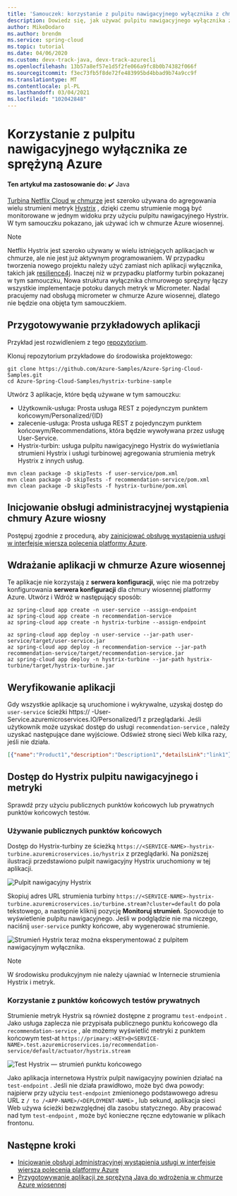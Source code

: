 ```yaml
---
title: 'Samouczek: korzystanie z pulpitu nawigacyjnego wyłącznika z chmurą Azure wiosennej'
description: Dowiedz się, jak używać pulpitu nawigacyjnego wyłącznika z chmurą usługi Azure wiosną.
author: MikeDodaro
ms.author: brendm
ms.service: spring-cloud
ms.topic: tutorial
ms.date: 04/06/2020
ms.custom: devx-track-java, devx-track-azurecli
ms.openlocfilehash: 13b57a8ef57e1d5f2fe066a9fc8b0b74382f066f
ms.sourcegitcommit: f3ec73fb5f8de72fe483995bd4bbad9b74a9cc9f
ms.translationtype: MT
ms.contentlocale: pl-PL
ms.lasthandoff: 03/04/2021
ms.locfileid: "102042848"
---
```

# <a name="use-circuit-breaker-dashboard-with-azure-spring-cloud"></a>Korzystanie z pulpitu nawigacyjnego wyłącznika ze sprężyną Azure

**Ten artykuł ma zastosowanie do:** ✔️ Java

[Turbina Netflix Cloud w chmurze](https://github.com/Netflix/Turbine) jest szeroko używana do agregowania wielu strumieni metryk [Hystrix](https://github.com/Netflix/Hystrix) , dzięki czemu strumienie mogą być monitorowane w jednym widoku przy użyciu pulpitu nawigacyjnego Hystrix. W tym samouczku pokazano, jak używać ich w chmurze Azure wiosennej.
> [!NOTE]
> Netflix Hystrix jest szeroko używany w wielu istniejących aplikacjach w chmurze, ale nie jest już aktywnym programowaniem. W przypadku tworzenia nowego projektu należy użyć zamiast nich aplikacji wyłącznika, takich jak [resilience4j](https://github.com/resilience4j/resilience4j). Inaczej niż w przypadku platformy turbin pokazanej w tym samouczku, Nowa struktura wyłącznika chmurowego sprężyny łączy wszystkie implementacje potoku danych metryk w Micrometer. Nadal pracujemy nad obsługą micrometer w chmurze Azure wiosennej, dlatego nie będzie ona objęta tym samouczkiem.

## <a name="prepare-your-sample-applications"></a>Przygotowywanie przykładowych aplikacji
Przykład jest rozwidleniem z tego [repozytorium](https://github.com/StackAbuse/spring-cloud/tree/master/spring-turbine).

Klonuj repozytorium przykładowe do środowiska projektowego:
```
git clone https://github.com/Azure-Samples/Azure-Spring-Cloud-Samples.git
cd Azure-Spring-Cloud-Samples/hystrix-turbine-sample
```

Utwórz 3 aplikacje, które będą używane w tym samouczku:
* Użytkownik-usługa: Prosta usługa REST z pojedynczym punktem końcowym/Personalized/{ID}
* zalecenie-usługa: Prosta usługa REST z pojedynczym punktem końcowym/Recommendations, która będzie wywoływana przez usługę User-Service.
* Hystrix-turbin: usługa pulpitu nawigacyjnego Hystrix do wyświetlania strumieni Hystrix i usługi turbinowej agregowania strumienia metryk Hystrix z innych usług.
```
mvn clean package -D skipTests -f user-service/pom.xml
mvn clean package -D skipTests -f recommendation-service/pom.xml
mvn clean package -D skipTests -f hystrix-turbine/pom.xml
```
## <a name="provision-your-azure-spring-cloud-instance"></a>Inicjowanie obsługi administracyjnej wystąpienia chmury Azure wiosny
Postępuj zgodnie z procedurą, aby [zainicjować obsługę wystąpienia usługi w interfejsie wiersza polecenia platformy Azure](./spring-cloud-quickstart.md#provision-an-instance-of-azure-spring-cloud).

## <a name="deploy-your-applications-to-azure-spring-cloud"></a>Wdrażanie aplikacji w chmurze Azure wiosennej
Te aplikacje nie korzystają z **serwera konfiguracji**, więc nie ma potrzeby konfigurowania **serwera konfiguracji** dla chmury wiosennej platformy Azure.  Utwórz i Wdróż w następujący sposób:
```azurecli
az spring-cloud app create -n user-service --assign-endpoint
az spring-cloud app create -n recommendation-service
az spring-cloud app create -n hystrix-turbine --assign-endpoint

az spring-cloud app deploy -n user-service --jar-path user-service/target/user-service.jar
az spring-cloud app deploy -n recommendation-service --jar-path recommendation-service/target/recommendation-service.jar
az spring-cloud app deploy -n hystrix-turbine --jar-path hystrix-turbine/target/hystrix-turbine.jar
```
## <a name="verify-your-apps"></a>Weryfikowanie aplikacji
Gdy wszystkie aplikacje są uruchomione i wykrywalne, uzyskaj dostęp do `user-service` ścieżki https:// <username> -User-Service.azuremicroservices.IO/Personalized/1 z przeglądarki. Jeśli użytkownik może uzyskać dostęp do usługi `recommendation-service` , należy uzyskać następujące dane wyjściowe. Odśwież stronę sieci Web kilka razy, jeśli nie działa.
```json
[{"name":"Product1","description":"Description1","detailsLink":"link1"},{"name":"Product2","description":"Description2","detailsLink":"link3"},{"name":"Product3","description":"Description3","detailsLink":"link3"}]
```
## <a name="access-your-hystrix-dashboard-and-metrics-stream"></a>Dostęp do Hystrix pulpitu nawigacyjnego i metryki
Sprawdź przy użyciu publicznych punktów końcowych lub prywatnych punktów końcowych testów.

### <a name="using-public-endpoints"></a>Używanie publicznych punktów końcowych
Dostęp do Hystrix-turbiny ze ścieżką `https://<SERVICE-NAME>-hystrix-turbine.azuremicroservices.io/hystrix` z przeglądarki.  Na poniższej ilustracji przedstawiono pulpit nawigacyjny Hystrix uruchomiony w tej aplikacji.

![Pulpit nawigacyjny Hystrix](media/spring-cloud-circuit-breaker/hystrix-dashboard.png)

Skopiuj adres URL strumienia turbiny `https://<SERVICE-NAME>-hystrix-turbine.azuremicroservices.io/turbine.stream?cluster=default` do pola tekstowego, a następnie kliknij pozycję **Monitoruj strumień**.  Spowoduje to wyświetlenie pulpitu nawigacyjnego. Jeśli w podglądzie nie ma niczego, naciśnij `user-service` punkty końcowe, aby wygenerować strumienie.

![Strumień Hystrix ](media/spring-cloud-circuit-breaker/hystrix-stream.png) teraz można eksperymentować z pulpitem nawigacyjnym wyłącznika.
> [!NOTE] 
> W środowisku produkcyjnym nie należy ujawniać w Internecie strumienia Hystrix i metryk.

### <a name="using-private-test-endpoints"></a>Korzystanie z punktów końcowych testów prywatnych
Strumienie metryk Hystrix są również dostępne z programu `test-endpoint` . Jako usługa zaplecza nie przypisała publicznego punktu końcowego dla `recommendation-service` , ale możemy wyświetlić metryki z punktem końcowym test-at `https://primary:<KEY>@<SERVICE-NAME>.test.azuremicroservices.io/recommendation-service/default/actuator/hystrix.stream`

![Test Hystrix — strumień punktu końcowego](media/spring-cloud-circuit-breaker/hystrix-test-endpoint-stream.png)

Jako aplikacja internetowa Hystrix pulpit nawigacyjny powinien działać na `test-endpoint` . Jeśli nie działa prawidłowo, może być dwa powody: najpierw przy użyciu `test-endpoint` zmienionego podstawowego adresu URL z `/ to /<APP-NAME>/<DEPLOYMENT-NAME>` , lub sekund, aplikacja sieci Web używa ścieżki bezwzględnej dla zasobu statycznego. Aby pracować nad tym `test-endpoint` , może być konieczne ręczne edytowanie <base> w plikach frontonu.

## <a name="next-steps"></a>Następne kroki
* [Inicjowanie obsługi administracyjnej wystąpienia usługi w interfejsie wiersza polecenia platformy Azure](./spring-cloud-quickstart.md#provision-an-instance-of-azure-spring-cloud)
* [Przygotowywanie aplikacji ze sprężyną Java do wdrożenia w chmurze Azure wiosennej](./spring-cloud-tutorial-prepare-app-deployment.md)

